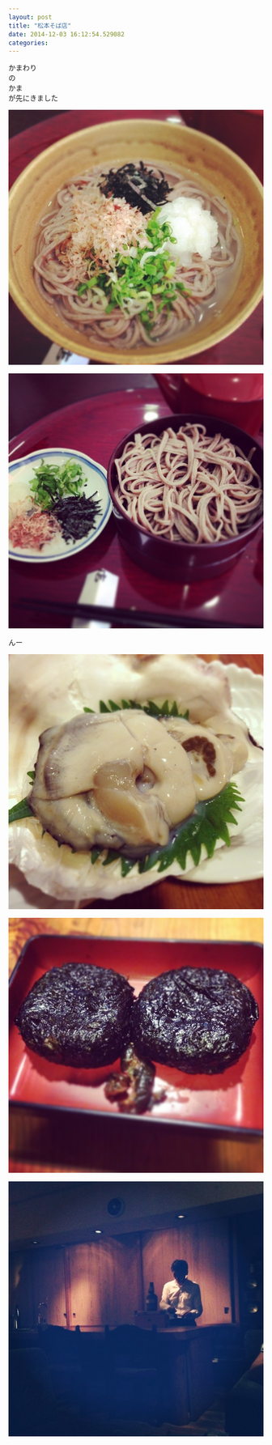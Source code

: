 ```yaml
---
layout: post
title: "松本そば店"
date: 2014-12-03 16:12:54.529082
categories: 
---
```


かまわり  
の  
かま  
が先にきました

![かまわり](/assets/images/201407/10570136_563314790441216_2101175147_n.jpg)

![松本そば店](/assets/images/201407/10536891_533485070084432_592881897_n.jpg)

んー

![んー](/assets/images/201407/10413876_714851271921033_640578293_n.jpg)

![](/assets/images/201407/10570216_521430637983694_1662003278_n.jpg)

![](/assets/images/201407/10546937_241213489423345_1091925382_n.jpg)


